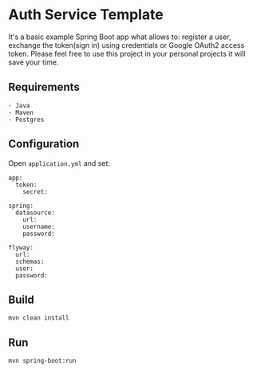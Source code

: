 # Auth Service Template
It's a basic example Spring Boot app what allows to: register a user, exchange the token(sign in) using credentials or Google OAuth2 access token. Please feel free to use this project in your personal projects it will save your time.

## Requirements
```
- Java
- Maven
- Postgres
```

## Configuration
Open `application.yml` and set:

```
app:
  token:
    secret:
```
```
spring:
  datasource:
    url:
    username:
    password:
```

```
flyway:
  url:
  schemas:
  user:
  password:
```

## Build
`mvn clean install`

## Run
`mvn spring-boot:run`

